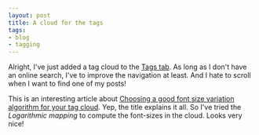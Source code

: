 ```yaml
---
layout: post
title: A cloud for the tags
tags:
- blog
- tagging
---
```


Alright, I've just added a tag cloud to the [Tags tab](/tags/). As long as I don't have an online search, I've to improve the navigation at least. And I hate to scroll when I want to find one of my posts!

This is an interesting article about [Choosing a good font size variation algorithm for your tag cloud](http://blogs.dekoh.com/dev/2007/10/29/choosing-a-good-font-size-variation-algorithm-for-your-tag-cloud/). Yep, the title explains it all. So I've tried the *Logarithmic mapping* to compute the font-sizes in the cloud. Looks very nice!

